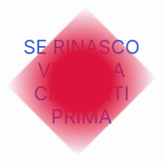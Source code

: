 <!DOCTYPE html>
<html lang="it">
<head>
  <meta charset="UTF-8">
  <meta name="viewport" content="width=device-width, initial-scale=1.0">
  <title>MyLady</title>
  <style>
    @import url('https://fonts.googleapis.com/css2?family=Great+Vibes&display=swap');

    body {
      margin: 0;
      padding: 0;
      background: linear-gradient(135deg, #8b0000, #ff4e50, #ff9999);
      display: flex;
      align-items: center;
      justify-content: center;
      height: 100vh;
      font-family: 'Great Vibes', cursive;
      overflow: hidden;
      position: relative;
    }

    .container {
      position: relative;
      width: 100%;
      height: 100%;
      text-align: center;
    }

    .heart {
      width: 200px;
      height: 180px;
      position: absolute;
      top: 50%;
      left: 50%;
      transform: translate(-50%, -50%) rotate(-45deg);
      background: radial-gradient(circle at center, crimson 40%, transparent 100%);
      cursor: pointer;
      transition: opacity 2s ease, transform 2s ease;
      z-index: 2;
      filter: blur(1px);
    }

    .heart::before,
    .heart::after {
      content: "";
      position: absolute;
      width: 200px;
      height: 180px;
      background: radial-gradient(circle at center, crimson 40%, transparent 100%);
      border-radius: 50%;
      filter: blur(1px);
    }

    .heart::before {
      top: -100px;
      left: 0;
    }

    .heart::after {
      left: 100px;
      top: 0;
    }

    .message {
      position: absolute;
      top: 50%;
      left: 50%;
      transform: translate(-50%, -50%);
      font-size: 2.5em;
      color: #0033cc;
      opacity: 0;
      z-index: 1;
      transition: opacity 2s ease;
      animation: fadeInText 3s ease-in-out infinite alternate;
    }

    .show-message {
      opacity: 1;
    }

    .hide-heart {
      opacity: 0;
      transform: scale(0.5);
    }

    @keyframes fadeInText {
      0% { transform: translate(-50%, -50%) scale(1); opacity: 0.8; }
      100% { transform: translate(-50%, -50%) scale(1.05); opacity: 1; }
    }
  </style>
</head>
<body>
  <div class="container">
    <div class="heart" onclick="revealMessage()"></div>
    <div class="message" id="romanticMessage">SE RINASCO<br>VENGO A CERCARTI PRIMA</div>
  </div>

  <script>
    function revealMessage() {
      document.querySelector('.heart').classList.add('hide-heart');
      setTimeout(() => {
        document.getElementById('romanticMessage').classList.add('show-message');
      }, 2000); // Aspetta che il cuore svanisca
    }
  </script>
</body>
</html>
